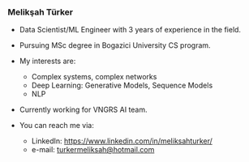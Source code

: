 ### Melikşah Türker
- Data Scientist/ML Engineer with 3 years of experience in the field.
- Pursuing MSc degree in Bogazici University CS program.
- My interests are:
  - Complex systems, complex networks
  - Deep Learning: Generative Models, Sequence Models
  - NLP
- Currently working for VNGRS AI team.

- You can reach me via:
  - LinkedIn: https://www.linkedin.com/in/meliksahturker/
  - e-mail: turkermeliksah@hotmail.com

<!--
**meliksahturker/meliksahturker** is a ✨ _special_ ✨ repository because its `README.md` (this file) appears on your GitHub profile.

Here are some ideas to get you started:

- 🔭 I’m currently working on ...
- 🌱 I’m currently learning ...
- 👯 I’m looking to collaborate on ...
- 🤔 I’m looking for help with ...
- 💬 Ask me about ...
- 📫 How to reach me: ...
- 😄 Pronouns: ...
- ⚡ Fun fact: ...
-->
